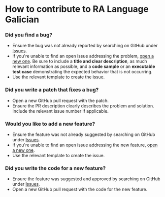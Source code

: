 # How to contribute to RA Language Galician

### Did you find a bug?

* Ensure the bug was not already reported by searching on GitHub under [Issues](https://github.com/rails/rails/issues).
* If you're unable to find an open issue addressing the problem, [open a new one](https://github.com/rails/rails/issues/new). Be sure to include a **title and clear description**, as much relevant information as possible, and a **code sample** or an **executable test case** demonstrating the expected behavior that is not occurring.
* Use the relevant template to create the issue.

### Did you write a patch that fixes a bug?

* Open a new GitHub pull request with the patch.
* Ensure the PR description clearly describes the problem and solution. Include the relevant issue number if applicable.

### Would you like to add a new feature?

* Ensure the feature was not already suggested by searching on GitHub under [Issues](https://github.com/rails/rails/issues).
* If you're unable to find an open issue addressing the new feature, [open a new one](https://github.com/rails/rails/issues/new).
* Use the relevant template to create the issue.

### Did you write the code for a new feature?

* Ensure the feature was suggested and approved by searching on GitHub under [Issues](https://github.com/rails/rails/issues).
* Open a new GitHub pull request with the code for the new feature.
